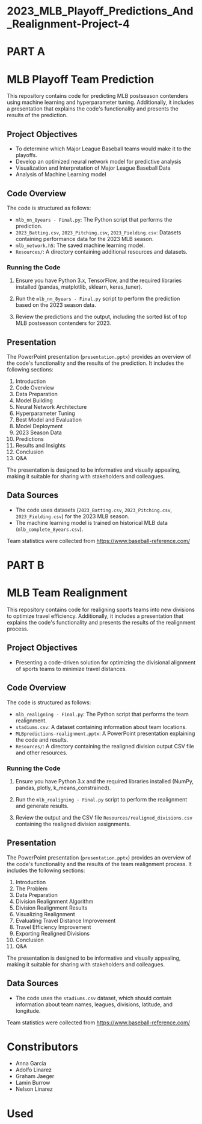 # 2023_MLB_Playoff_Predictions_And_Realignment-Project-4
# PART A
# MLB Playoff Team Prediction

This repository contains code for predicting MLB postseason contenders using machine learning and hyperparameter tuning. Additionally, it includes a presentation that explains the code's functionality and presents the results of the prediction.

## Project Objectives

- To determine which Major League Baseball teams would make it to the playoffs. 
- Develop an optimized neural network model for predictive analysis 
- Visualization and Interpretation of Major League Baseball Data
- Analysis of Machine Learning model 

## Code Overview

The code is structured as follows:

- `mlb_nn_8years - Final.py`: The Python script that performs the prediction.
- `2023_Batting.csv`, `2023_Pitching.csv`, `2023_Fielding.csv`: Datasets containing performance data for the 2023 MLB season.
- `mlb_network.h5`: The saved machine learning model.
- `Resources/`: A directory containing additional resources and datasets.

### Running the Code

1. Ensure you have Python 3.x, TensorFlow, and the required libraries installed (pandas, matplotlib, sklearn, keras_tuner).

2. Run the `mlb_nn_8years - Final.py` script to perform the prediction based on the 2023 season data.

3. Review the predictions and the output, including the sorted list of top MLB postseason contenders for 2023.

## Presentation

The PowerPoint presentation (`presentation.pptx`) provides an overview of the code's functionality and the results of the prediction. It includes the following sections:

1. Introduction
2. Code Overview
3. Data Preparation
4. Model Building
5. Neural Network Architecture
6. Hyperparameter Tuning
7. Best Model and Evaluation
8. Model Deployment
9. 2023 Season Data
10. Predictions
11. Results and Insights
12. Conclusion
13. Q&A

The presentation is designed to be informative and visually appealing, making it suitable for sharing with stakeholders and colleagues.

## Data Sources

- The code uses datasets (`2023_Batting.csv`, `2023_Pitching.csv`, `2023_Fielding.csv`) for the 2023 MLB season.
- The machine learning model is trained on historical MLB data (`mlb_complete_8years.csv`).

Team statistics were collected from https://www.baseball-reference.com/

# PART B
# MLB Team Realignment

This repository contains code for realigning sports teams into new divisions to optimize travel efficiency. Additionally, it includes a presentation that explains the code's functionality and presents the results of the realignment process.

## Project Objectives

- Presenting a code-driven solution for optimizing the divisional alignment of sports teams to minimize travel distances.

## Code Overview

The code is structured as follows:

- `mlb_realigning - Final.py`: The Python script that performs the team realignment.
- `stadiums.csv`: A dataset containing information about team locations.
- `MLBpredictions-realignment.pptx`: A PowerPoint presentation explaining the code and results.
- `Resources/`: A directory containing the realigned division output CSV file and other resources.

### Running the Code

1. Ensure you have Python 3.x and the required libraries installed (NumPy, pandas, plotly, k_means_constrained).

2. Run the `mlb_realigning - Final.py` script to perform the realignment and generate results.

3. Review the output and the CSV file `Resources/realigned_divisions.csv` containing the realigned division assignments.

## Presentation

The PowerPoint presentation (`presentation.pptx`) provides an overview of the code's functionality and the results of the team realignment process. It includes the following sections:

1. Introduction
2. The Problem
3. Data Preparation
4. Division Realignment Algorithm
5. Division Realignment Results
6. Visualizing Realignment
7. Evaluating Travel Distance Improvement
8. Travel Efficiency Improvement
9. Exporting Realigned Divisions
10. Conclusion
11. Q&A

The presentation is designed to be informative and visually appealing, making it suitable for sharing with stakeholders and colleagues.

## Data Sources

- The code uses the `stadiums.csv` dataset, which should contain information about team names, leagues, divisions, latitude, and longitude.

Team statistics were collected from https://www.baseball-reference.com/

# Constributors
- Anna Garcia
- Adolfo Linarez
- Graham Jaeger
- Lamin Burrow
- Nelson Linarez

# Used
